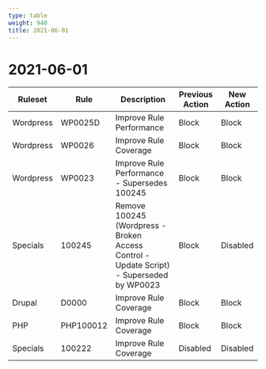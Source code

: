 ```yaml
---
type: table
weight: 940
title: 2021-06-01
---
```


# 2021-06-01

<TableWrap><table style="width: 100%">

<thead>
  <tr>
    <th>Ruleset</th>
    <th>Rule</th>
    <th>Description</th>
    <th>Previous Action</th>
    <th>New Action</th>
  </tr>
</thead>
<tbody>
  <tr>
    <td>Wordpress</td>
    <td>WP0025D</td>
    <td>Improve Rule Performance</td>
    <td>Block</td>
    <td>Block</td>
  </tr>
  <tr>
    <td>Wordpress</td>
    <td>WP0026</td>
    <td>Improve Rule Coverage</td>
    <td>Block</td>
    <td>Block</td>
  </tr>
  <tr>
    <td>Wordpress</td>
    <td>WP0023</td>
    <td>Improve Rule Performance - Supersedes 100245</td>
    <td>Block</td>
    <td>Block</td>
  </tr>
  <tr>
    <td>Specials</td>
    <td>100245</td>
    <td>
      Remove 100245 (Wordpress - Broken Access Control - Update Script) - Superseded by WP0023
    </td>
    <td>Block</td>
    <td>Disabled</td>
  </tr>
  <tr>
    <td>Drupal</td>
    <td>D0000</td>
    <td>Improve Rule Coverage</td>
    <td>Block</td>
    <td>Block</td>
  </tr>
  <tr>
    <td>PHP</td>
    <td>PHP100012</td>
    <td>Improve Rule Coverage</td>
    <td>Block</td>
    <td>Block</td>
  </tr>
  <tr>
    <td>Specials</td>
    <td>100222</td>
    <td>Improve Rule Coverage</td>
    <td>Disabled</td>
    <td>Disabled</td>
  </tr>
</tbody>

</table></TableWrap>
